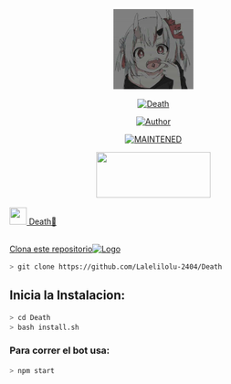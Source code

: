 <p align="center">
<img src="./src/assistant.jpg" width="140" height="140"/>
</p>
<p align="center">
<a href="#"><img title="Death" src="https://img.shields.io/badge/🐬Death | Love | Hate🥀-black?colorA=%23ff0000&colorB=%23000000&style=for-the-badge"></a>
</p>
<p align="center">
<a href="https://github.com/Lalelilolu-2404"><img title="Author" src="https://img.shields.io/badge/author-Lalelilolu-green?colorA=%00ff00style=for-the-badge&logo=github"></a>
</p>
<p align="center">
<a href="#"><img title="MAINTENED" src="https://img.shields.io/badge/MAINTENED-YES-blue?colorA=%23ff0000&colorB=%230000ff&style=for-the-badge"</a>
</p>
<p align="center">
<img src="https://www.crackingpro.com/uploads/team_VIP.gif" width="200" height="80"/>
</p>
<img src="https://i.imgur.com/n1zo2wL.gif" width="30" height="30"/> Death🐬
</p>
<br />
    Clona este repositorio</h3><img src="https://raw.githubusercontent.com/othneildrew/Best-README-Template/master/images/logo.png" alt="Logo" width="20" height="20">
  </a>

```bash
> git clone https://github.com/Lalelilolu-2404/Death
```

## Inicia la Instalacion:

```bash
> cd Death
> bash install.sh
```

### Para correr el bot usa:
```bash
> npm start
```

